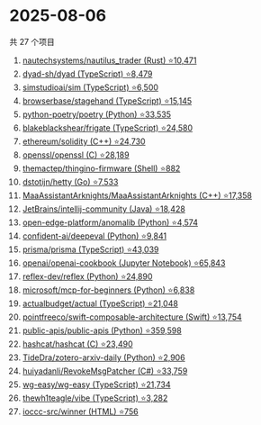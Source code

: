 # 2025-08-06

共 27 个项目

<!-- BEGIN GITHUB -->
<!-- 最后更新时间 2025-08-06 21:34:48 +0800 -->
1. [nautechsystems/nautilus_trader (Rust) ⭐10,471](https://github.com/nautechsystems/nautilus_trader)
1. [dyad-sh/dyad (TypeScript) ⭐8,479](https://github.com/dyad-sh/dyad)
1. [simstudioai/sim (TypeScript) ⭐6,500](https://github.com/simstudioai/sim)
1. [browserbase/stagehand (TypeScript) ⭐15,145](https://github.com/browserbase/stagehand)
1. [python-poetry/poetry (Python) ⭐33,535](https://github.com/python-poetry/poetry)
1. [blakeblackshear/frigate (TypeScript) ⭐24,580](https://github.com/blakeblackshear/frigate)
1. [ethereum/solidity (C++) ⭐24,730](https://github.com/ethereum/solidity)
1. [openssl/openssl (C) ⭐28,189](https://github.com/openssl/openssl)
1. [themactep/thingino-firmware (Shell) ⭐882](https://github.com/themactep/thingino-firmware)
1. [dstotijn/hetty (Go) ⭐7,533](https://github.com/dstotijn/hetty)
1. [MaaAssistantArknights/MaaAssistantArknights (C++) ⭐17,358](https://github.com/MaaAssistantArknights/MaaAssistantArknights)
1. [JetBrains/intellij-community (Java) ⭐18,428](https://github.com/JetBrains/intellij-community)
1. [open-edge-platform/anomalib (Python) ⭐4,574](https://github.com/open-edge-platform/anomalib)
1. [confident-ai/deepeval (Python) ⭐9,841](https://github.com/confident-ai/deepeval)
1. [prisma/prisma (TypeScript) ⭐43,039](https://github.com/prisma/prisma)
1. [openai/openai-cookbook (Jupyter Notebook) ⭐65,843](https://github.com/openai/openai-cookbook)
1. [reflex-dev/reflex (Python) ⭐24,890](https://github.com/reflex-dev/reflex)
1. [microsoft/mcp-for-beginners (Python) ⭐6,838](https://github.com/microsoft/mcp-for-beginners)
1. [actualbudget/actual (TypeScript) ⭐21,048](https://github.com/actualbudget/actual)
1. [pointfreeco/swift-composable-architecture (Swift) ⭐13,754](https://github.com/pointfreeco/swift-composable-architecture)
1. [public-apis/public-apis (Python) ⭐359,598](https://github.com/public-apis/public-apis)
1. [hashcat/hashcat (C) ⭐23,490](https://github.com/hashcat/hashcat)
1. [TideDra/zotero-arxiv-daily (Python) ⭐2,906](https://github.com/TideDra/zotero-arxiv-daily)
1. [huiyadanli/RevokeMsgPatcher (C#) ⭐33,759](https://github.com/huiyadanli/RevokeMsgPatcher)
1. [wg-easy/wg-easy (TypeScript) ⭐21,734](https://github.com/wg-easy/wg-easy)
1. [thewh1teagle/vibe (TypeScript) ⭐3,282](https://github.com/thewh1teagle/vibe)
1. [ioccc-src/winner (HTML) ⭐756](https://github.com/ioccc-src/winner)
<!-- END GITHUB -->